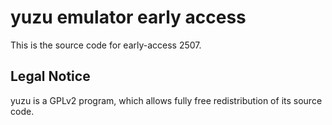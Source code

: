 yuzu emulator early access
=============

This is the source code for early-access 2507.

## Legal Notice

yuzu is a GPLv2 program, which allows fully free redistribution of its source code.